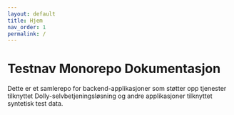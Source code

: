 ```yaml
---
layout: default
title: Hjem
nav_order: 1
permalink: /
---
```


Testnav Monorepo Dokumentasjon
================================

Dette er et samlerepo for backend-applikasjoner som støtter opp tjenester tilknyttet Dolly-selvbetjeningsløsning og 
andre applikasjoner tilknyttet syntetisk test data.
